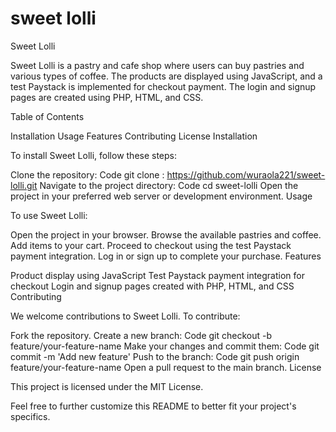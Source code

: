# sweet lolli
 
Sweet Lolli

Sweet Lolli is a pastry and cafe shop where users can buy pastries and various types of coffee. The products are displayed using JavaScript, and a test Paystack is implemented for checkout payment. The login and signup pages are created using PHP, HTML, and CSS.

Table of Contents

Installation
Usage
Features
Contributing
License
Installation

To install Sweet Lolli, follow these steps:

Clone the repository:
Code
git clone : https://github.com/wuraola221/sweet-lolli.git
Navigate to the project directory:
Code
cd sweet-lolli
Open the project in your preferred web server or development environment.
Usage

To use Sweet Lolli:

Open the project in your browser.
Browse the available pastries and coffee.
Add items to your cart.
Proceed to checkout using the test Paystack payment integration.
Log in or sign up to complete your purchase.
Features

Product display using JavaScript
Test Paystack payment integration for checkout
Login and signup pages created with PHP, HTML, and CSS
Contributing

We welcome contributions to Sweet Lolli. To contribute:

Fork the repository.
Create a new branch:
Code
git checkout -b feature/your-feature-name
Make your changes and commit them:
Code
git commit -m 'Add new feature'
Push to the branch:
Code
git push origin feature/your-feature-name
Open a pull request to the main branch.
License

This project is licensed under the MIT License.

Feel free to further customize this README to better fit your project's specifics.
